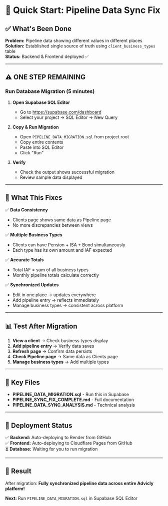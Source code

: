 # 🚀 Quick Start: Pipeline Data Sync Fix

## ✅ What's Been Done

**Problem:** Pipeline data showing different values in different places  
**Solution:** Established single source of truth using `client_business_types` table  
**Status:** Backend & Frontend deployed ✅

---

## ⚠️ ONE STEP REMAINING

### Run Database Migration (5 minutes)

1. **Open Supabase SQL Editor**
   - Go to https://supabase.com/dashboard
   - Select your project → SQL Editor → New Query

2. **Copy & Run Migration**
   - Open `PIPELINE_DATA_MIGRATION.sql` from project root
   - Copy entire contents
   - Paste into SQL Editor
   - Click "Run"

3. **Verify**
   - Check the output shows successful migration
   - Review sample data displayed

---

## 🎯 What This Fixes

✅ **Data Consistency**
- Clients page shows same data as Pipeline page
- No more discrepancies between views

✅ **Multiple Business Types**
- Clients can have Pension + ISA + Bond simultaneously
- Each type has its own amount and IAF expected

✅ **Accurate Totals**
- Total IAF = sum of all business types
- Monthly pipeline totals calculate correctly

✅ **Synchronized Updates**
- Edit in one place → updates everywhere
- Add pipeline entry → reflects immediately
- Manage business types → consistent across platform

---

## 📊 Test After Migration

1. **View a client** → Check business types display
2. **Add pipeline entry** → Verify data saves
3. **Refresh page** → Confirm data persists
4. **Check Pipeline page** → Same data as Clients page
5. **Manage business types** → Add multiple types

---

## 📁 Key Files

- **PIPELINE_DATA_MIGRATION.sql** - Run this in Supabase
- **PIPELINE_SYNC_FIX_COMPLETE.md** - Full documentation
- **PIPELINE_DATA_SYNC_ANALYSIS.md** - Technical analysis

---

## 🚀 Deployment Status

✅ **Backend:** Auto-deploying to Render from GitHub  
✅ **Frontend:** Auto-deploying to Cloudflare Pages from GitHub  
⏳ **Database:** Waiting for you to run migration  

---

## 🎉 Result

After migration: **Fully synchronized pipeline data across entire Advicly platform!**

**Next:** Run `PIPELINE_DATA_MIGRATION.sql` in Supabase SQL Editor

